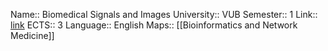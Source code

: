 
Name::  Biomedical Signals and Images
University:: VUB
Semester:: 1
Link:: [link](https://caliweb.vub.be/?page=course-offer&id=006871&anchor=1&target=pr&year=2223&language=en&output=html)
ECTS:: 3
Language:: English
Maps:: [[Bioinformatics and Network Medicine]]